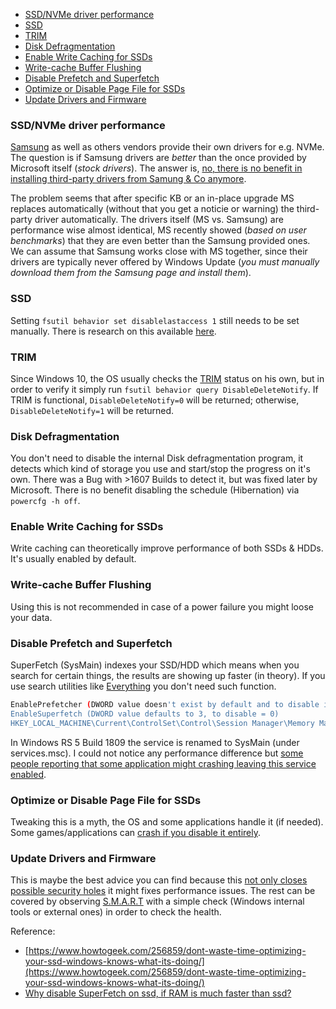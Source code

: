 * [SSD/NVMe driver performance](#ssdnvme-driver-performance)
* [SSD](#ssd)
* [TRIM](#trim)
* [Disk Defragmentation](#disk-defragmentation)
* [Enable Write Caching for SSDs](#enable-write-caching-for-ssds)
* [Write-cache Buffer Flushing](#write-cache-buffer-flushing)
* [Disable Prefetch and Superfetch](#disable-prefetch-and-superfetch)
* [Optimize or Disable Page File for SSDs](#optimize-or-disable-page-file-for-ssds)
* [Update Drivers and Firmware](#update-drivers-and-firmware)

### SSD/NVMe driver performance

[Samsung](https://www.samsung.com/semiconductor/minisite/ssd/download/tools/) as well as others vendors provide their own drivers for e.g. NVMe. The question is if Samsung drivers are _better_ than the once provided by Microsoft itself (_stock drivers_). The answer is, [no, there is no benefit in installing third-party drivers from Samung & Co anymore](https://twitter.com/KoroushGhazi/status/1242717122490298368).

The problem seems that after specific KB or an in-place upgrade MS replaces automatically (without that you get a noticie or warning) the third-party driver automatically. The drivers itself (MS vs. Samsung) are performance wise almost identical, MS recently showed (_based on user benchmarks_) that they are even better than the Samsung provided ones. We can assume that Samsung works close with MS together, since their drivers are typically never offered by Windows Update (_you must manually download them from the Samsung page and install them_).

### SSD

Setting `fsutil behavior set disablelastaccess 1` still needs to be set manually. There is research on this available [here](https://translate.google.com/translate?hl=en&sl=ja&u=http://blog.livedoor.jp/nichepcgamer/archives/1071061265.html&prev=search).

### TRIM

Since Windows 10, the OS usually checks the [TRIM](https://en.wikipedia.org/wiki/Trim_(computing)) status on his own, but in order to verify it simply run `fsutil behavior query DisableDeleteNotify`. If TRIM is functional, `DisableDeleteNotify=0` will be returned; otherwise, `DisableDeleteNotify=1` will be returned.

### Disk Defragmentation

You  don't need to disable the internal Disk defragmentation program, it detects which kind of storage you use and start/stop the progress on it's own. There was a Bug with >1607 Builds to detect it, but was fixed later by Microsoft. There is no benefit disabling the schedule (Hibernation) via `powercfg -h off`.

### Enable Write Caching for SSDs

Write caching can theoretically improve performance of both SSDs & HDDs. It's usually enabled by default.

### Write-cache Buffer Flushing

Using this is not recommended in case of a power failure you might loose your data.

### Disable Prefetch and Superfetch

SuperFetch (SysMain) indexes your SSD/HDD which means when you search for certain things, the results are showing up faster (in theory). If you use search utilities like [Everything](https://www.voidtools.com/downloads/) you don't need such function.


```bash
EnablePrefetcher (DWORD value doesn't exist by default and to disable it the value must be 0)
EnableSuperfetch (DWORD value defaults to 3, to disable = 0)
HKEY_LOCAL_MACHINE\Current\ControlSet\Control\Session Manager\Memory Management\PrefetchParameters
```

In Windows RS 5 Build 1809 the service is renamed to SysMain (under services.msc). I could not notice any performance difference but [some people reporting that some application might crashing leaving this service enabled](https://www.tenforums.com/general-support/118718-no-superfetch-service-1809-a-post1477496.html?s=eef7013da02a202c620d0f84ec73f88f#post1477496).


### Optimize or Disable Page File for SSDs

Tweaking this is a myth, the OS and some applications handle it (if needed). Some games/applications can [crash if you disable it entirely](https://lifehacker.com/understanding-the-windows-pagefile-and-why-you-shouldnt-5426041).


### Update Drivers and Firmware

This is maybe the best advice you can find because this [not only closes possible security holes](https://techcrunch.com/2018/11/05/crucial-samsung-solid-state-drives-busted-encryption/) it might fixes performance issues. The rest can be covered by observing [S.M.A.R.T](https://en.wikipedia.org/wiki/S.M.A.R.T.) with a simple check (Windows internal tools or external ones) in order to check the health.


Reference:

* [https://www.howtogeek.com/256859/dont-waste-time-optimizing-your-ssd-windows-knows-what-its-doing/](https://www.howtogeek.com/256859/dont-waste-time-optimizing-your-ssd-windows-knows-what-its-doing/)
* [Why disable SuperFetch on ssd, if RAM is much faster than ssd?](https://answers.microsoft.com/en-us/windows/forum/all/why-disable-superfetch-on-ssd-if-ram-is-much/61b6b215-0f27-473b-9490-b8b297899ac7)
